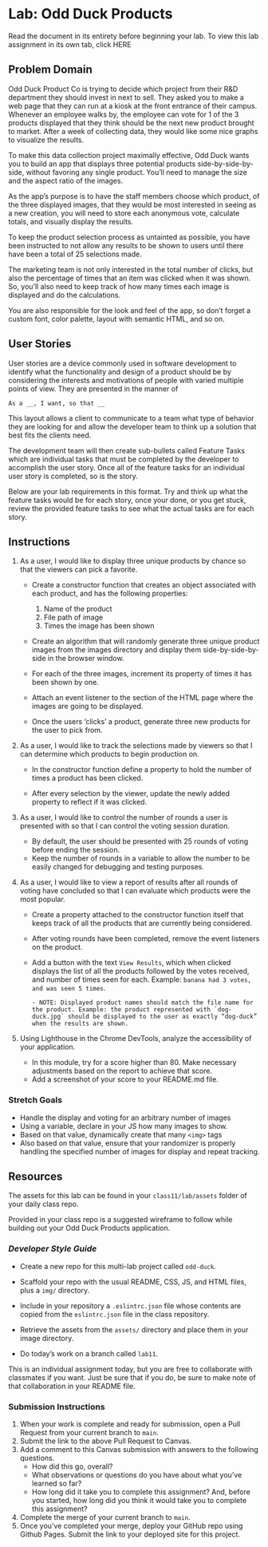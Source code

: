 # Lab: Odd Duck Products

Read the document in its entirety before beginning your lab. To view this lab assignment in its own tab, click HERE

## Problem Domain

Odd Duck Product Co is trying to decide which project from their R&D department they should invest in next to sell. They asked you to make a web page that they can run at a kiosk at the front entrance of their campus. Whenever an employee walks by, the employee can vote for 1 of the 3 products displayed that they think should be the next new product brought to market. After a week of collecting data, they would like some nice graphs to visualize the results.

To make this data collection project maximally effective, Odd Duck wants you to build an app that displays three potential products side-by-side-by-side, without favoring any single product. You’ll need to manage the size and the aspect ratio of the images.

As the app’s purpose is to have the staff members choose which product, of the three displayed images, that they would be most interested in seeing as a new creation, you will need to store each anonymous vote, calculate totals, and visually display the results.

To keep the product selection process as untainted as possible, you have been instructed to not allow any results to be shown to users until there have been a total of 25 selections made.

The marketing team is not only interested in the total number of clicks, but also the percentage of times that an item was clicked when it was shown. So, you’ll also need to keep track of how many times each image is displayed and do the calculations.

You are also responsible for the look and feel of the app, so don’t forget a custom font, color palette, layout with semantic HTML, and so on.

## User Stories
User stories are a device commonly used in software development to identify what the functionality and design of a product should be by considering the interests and motivations of people with varied multiple points of view. They are presented in the manner of

    As a __, I want, so that __

This layout allows a client to communicate to a team what type of behavior they are looking for and allow the developer team to think up a solution that best fits the clients need.

The development team will then create sub-bullets called Feature Tasks which are individual tasks that must be completed by the developer to accomplish the user story. Once all of the feature tasks for an individual user story is completed, so is the story.

Below are your lab requirements in this format. Try and think up what the feature tasks would be for each story, once your done, or you get stuck, review the provided feature tasks to see what the actual tasks are for each story.

## Instructions

1. As a user, I would like to display three unique products by chance so that the viewers can pick a favorite.
    - Create a constructor function that creates an object associated with each product, and has the following properties:
      1. Name of the product
      2. File path of image
      3. Times the image has been shown
    - Create an algorithm that will randomly generate three unique product images from the images directory and display them side-by-side-by-side in the browser window.

    - For each of the three images, increment its property of times it has been shown by one.

    - Attach an event listener to the section of the HTML page where the images are going to be displayed.

    - Once the users ‘clicks’ a product, generate three new products for the user to pick from.
2. As a user, I would like to track the selections made by viewers so that I can determine which products to begin production on.
    - In the constructor function define a property to hold the number of times a product has been clicked.

    - After every selection by the viewer, update the newly added property to reflect if it was clicked.

3. As a user, I would like to control the number of rounds a user is presented with so that I can control the voting session duration.
    - By default, the user should be presented with 25 rounds of voting before ending the session.
    - Keep the number of rounds in a variable to allow the number to be easily changed for debugging and testing purposes.

4. As a user, I would like to view a report of results after all rounds of voting have concluded so that I can evaluate which products were the most popular.
    - Create a property attached to the constructor function itself that keeps track of all the products that are currently being considered.
    - After voting rounds have been completed, remove the event listeners on the product.
    - Add a button with the text `View Results`, which when clicked displays the list of all the products followed by the votes received, and number of times seen for each. Example: `banana had 3 votes, and was seen 5 times`.

          - NOTE: Displayed product names should match the file name for the product. Example: the product represented with `dog-duck.jpg` should be displayed to the user as exactly “dog-duck” when the results are shown.

5. Using Lighthouse in the Chrome DevTools, analyze the accessibility of your application.

    - In this module, try for a score higher than 80. Make necessary adjustments based on the report to achieve that score.
    - Add a screenshot of your score to your README.md file.

### **Stretch Goals**

- Handle the display and voting for an arbitrary number of images
- Using a variable, declare in your JS how many images to show.
- Based on that value, dynamically create that many `<img>` tags
- Also based on that value, ensure that your randomizer is properly handling the specified number of images for display and repeat tracking.

## Resources

The assets for this lab can be found in your `class11/lab/assets` folder of your daily class repo.

Provided in your class repo is a suggested wireframe to follow while building out your Odd Duck Products application.

### ***Developer Style Guide***

- Create a new repo for this multi-lab project called `odd-duck`.

- Scaffold your repo with the usual README, CSS, JS, and HTML files, plus a `img/` directory.

- Include in your repository a `.eslintrc.json` file whose contents are copied from the `eslintrc.json` file in the class repository.

- Retrieve the assets from the `assets/` directory and place them in your image directory.

- Do today’s work on a branch called `lab11`.

This is an individual assignment today, but you are free to collaborate with classmates if you want. Just be sure that if you do, be sure to make note of that collaboration in your README file.

### Submission Instructions

1. When your work is complete and ready for submission, open a Pull Request from your current branch to `main`.
2. Submit the link to the above Pull Request to Canvas.
3. Add a comment to this Canvas submission with answers to the following questions.
    - How did this go, overall?
    - What observations or questions do you have about what you’ve learned so far?
    - How long did it take you to complete this assignment? And, before you started, how long did you think it would take you to complete this assignment?
4. Complete the merge of your current branch to `main`.
5. Once you’ve completed your merge, deploy your GitHub repo using Github Pages. Submit the link to your deployed site for this project.
